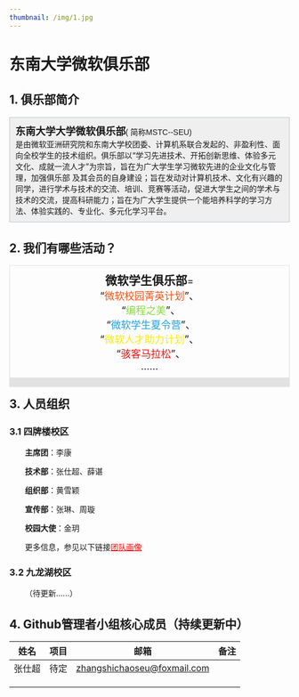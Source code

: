 ```yaml
---
thumbnail: /img/1.jpg
---
```




# 东南大学微软俱乐部

## 1. 俱乐部简介

<section style="display: inline-block; width: 100%; border: 1px solid rgb(192, 200, 209); padding: 10px; background-color: rgb(239, 239, 239); box-sizing: border-box;"> <section class="V5" style="box-sizing: border-box;" powered-by="xiumi.us"><section style="position: static; box-sizing: border-box;"><section style="box-sizing: border-box;"><p style="margin: 0px; padding: 0px; box-sizing: border-box;"><span style="font-size: 18px; box-sizing: border-box;"><strong style="box-sizing: border-box;">东南大学大学微软俱乐部</strong></span><span style="font-size: 14px; font-family: sans-serif; letter-spacing: 0px; line-height: 1.56; box-sizing: border-box;">(</span><span style="font-size: 14px; font-family: sans-serif; letter-spacing: 0px; line-height: 1.56; box-sizing: border-box;">&nbsp;简称MSTC--SEU)</span></p><p style="margin: 0px; padding: 0px; box-sizing: border-box;">是由微软亚洲研究院和东南大学校团委、计算机系联合发起的、非盈利性、面向全校学生的技术组织。俱乐部以“学习先进技术、开拓创新思维、体验多元文化、成就一流人才”为宗旨，旨在为广大学生学习微软先进的企业文化与管理，加强俱乐部&nbsp;及其会员的自身建设；旨在发动对计算机技术、文化有兴趣的同学，进行学术与技术的交流、培训、竞赛等活动，促进大学生之间的学术与技术的交流，提高科研能力；旨在为广大学生提供一个能培养科学的学习方法、体验实践的、专业化、多元化学习平台。</p></section></section></section> </section>

## 2. 我们有哪些活动？

<section style="display: inline-block; width: 100%; border: 1px solid rgb(226, 226, 226); padding: 10px; box-shadow: rgb(226, 226, 226) 0px 16px 1px; box-sizing: border-box;"> <section class="V5" style="box-sizing: border-box;" powered-by="xiumi.us"><section style="position: static; box-sizing: border-box;"><section style="text-align: center; font-size: 18px; box-sizing: border-box;"><p style="margin: 0px; padding: 0px; box-sizing: border-box;"><span style="font-size: 21px; box-sizing: border-box;"><strong style="box-sizing: border-box;">微软学生俱乐部</strong></span>=</p><p style="margin: 0px; padding: 0px; box-sizing: border-box;">“<span style="color: rgb(238, 82, 21); box-sizing: border-box;">微软校园菁英计划</span>”、</p><p style="margin: 0px; padding: 0px; box-sizing: border-box;">&nbsp;“<span style="color: rgb(137, 217, 62); box-sizing: border-box;">编程之美</span>”、</p><p style="margin: 0px; padding: 0px; box-sizing: border-box;">&nbsp;“<span style="color: rgb(32, 160, 222); box-sizing: border-box;">微软学生夏令营</span>”、</p><p style="margin: 0px; padding: 0px; box-sizing: border-box;">“<span style="color: rgb(248, 234, 15); box-sizing: border-box;">微软人才助力计划</span>”、</p><p style="margin: 0px; padding: 0px; box-sizing: border-box;">&nbsp;“<span style="color: rgb(238, 17, 17); box-sizing: border-box;">骇客马拉松</span>”、</p><p style="margin: 0px; padding: 0px; box-sizing: border-box;">……</p></section></section></section> </section>

## 3. 人员组织

### 3.1 四牌楼校区

&emsp;&emsp;**主席团**：李康

&emsp;&emsp;**技术部**：张仕超、薛谌

&emsp;&emsp;**组织部**：黄雪颖

&emsp;&emsp;**宣传部**：张琳、周璇

&emsp;&emsp;**校园大使**：金玥

&emsp;&emsp;更多信息，参见以下链接<a href="https://angryberry.gitee.io/group/" style=color:red>团队画像</a>

### 3.2 九龙湖校区

&emsp;&emsp;（待更新......）

## 4. Github管理者小组核心成员（持续更新中）

|  姓名  | 项目 |            邮箱             | 备注 |
| :----: | :--: | :-------------------------: | ---- |
| 张仕超 | 待定 | zhangshichaoseu@foxmail.com |      |
|        |      |                             |      |
|        |      |                             |      |
|        |      |                             |      |

